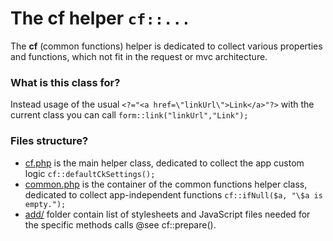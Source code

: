# The cf  helper ``cf::... `` #
The **cf** (common functions) helper is dedicated to collect various properties and functions, which not fit in the request or mvc architecture.

### What is this class for? ###
Instead usage of the usual `<?="<a href=\"linkUrl\">Link</a>"?>` with the current class you can call `form::link("linkUrl","Link");`

### Files structure? ###
* [cf.php](/cf.php) is the main helper class, dedicated to collect the app custom logic `cf::defaultCkSettings();`
* [common.php](/common.php) is the container of the common functions helper class, dedicated to collect app-independent functions `cf::ifNull($a, "\$a is empty.");`
* [add/](add) folder contain list of stylesheets and JavaScript files needed for the specific methods calls @see cf::prepare(). 